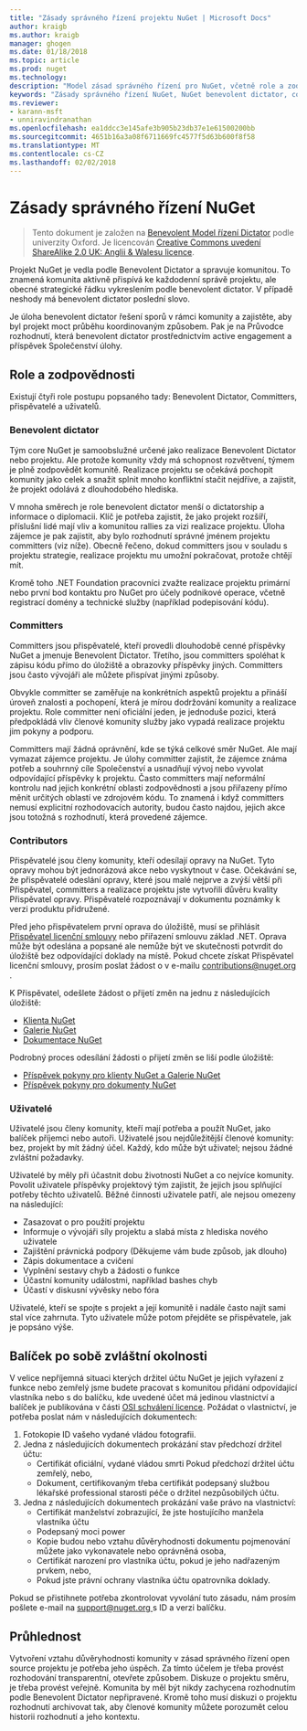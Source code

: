 ```yaml
---
title: "Zásady správného řízení projektu NuGet | Microsoft Docs"
author: kraigb
ms.author: kraigb
manager: ghogen
ms.date: 01/18/2018
ms.topic: article
ms.prod: nuget
ms.technology: 
description: "Model zásad správného řízení pro NuGet, včetně role a zodpovědnosti committers, přispěvatelé a uživatelů."
keywords: "Zásady správného řízení NuGet, NuGet benevolent dictator, committer odpovědnosti, Přispěvatel odpovědnosti, odpovědnosti uživatele"
ms.reviewer:
- karann-msft
- unniravindranathan
ms.openlocfilehash: ea1ddcc3e145afe3b905b23db37e1e61500200bb
ms.sourcegitcommit: 4651b16a3a08f6711669fc4577f5d63b600f8f58
ms.translationtype: MT
ms.contentlocale: cs-CZ
ms.lasthandoff: 02/02/2018
---
```

# <a name="nuget-governance"></a>Zásady správného řízení NuGet

> Tento dokument je založen na [Benevolent Model řízení Dictator](http://www.oss-watch.ac.uk/resources/benevolentdictatorgovernancemodel) podle univerzity Oxford. Je licencován [Creative Commons uvedení ShareAlike 2.0 UK: Anglii & Walesu licence](http://creativecommons.org/licenses/by-sa/2.0/uk/).

Projekt NuGet je vedla podle Benevolent Dictator a spravuje komunitou. To znamená komunita aktivně přispívá ke každodenní správě projektu, ale obecné strategické řádku vykreslením podle benevolent dictator. V případě neshody má benevolent dictator poslední slovo.

Je úloha benevolent dictator řešení sporů v rámci komunity a zajistěte, aby byl projekt moct průběhu koordinovaným způsobem. Pak je na Průvodce rozhodnutí, která benevolent dictator prostřednictvím active engagement a příspěvek Společenství úlohy.

## <a name="roles-and-responsibilities"></a>Role a zodpovědnosti

Existují čtyři role postupu popsaného tady: Benevolent Dictator, Committers, přispěvatelé a uživatelů.

### <a name="benevolent-dictator"></a>Benevolent dictator

Tým core NuGet je samoobslužné určené jako realizace Benevolent Dictator nebo projektu. Ale protože komunity vždy má schopnost rozvětvení, týmem je plně zodpovědět komunitě. Realizace projektu se očekává pochopit komunity jako celek a snažit splnit mnoho konfliktní stačit nejdříve, a zajistit, že projekt odolává z dlouhodobého hlediska.

V mnoha směrech je role benevolent dictator menší o dictatorship a informace o diplomacii. Klíč je potřeba zajistit, že jako projekt rozšíří, příslušní lidé mají vliv a komunitou rallies za vizi realizace projektu. Úloha zájemce je pak zajistit, aby bylo rozhodnutí správné jménem projektu committers (viz níže). Obecně řečeno, dokud committers jsou v souladu s projektu strategie, realizace projektu mu umožní pokračovat, protože chtějí mít.

Kromě toho .NET Foundation pracovníci zvažte realizace projektu primární nebo první bod kontaktu pro NuGet pro účely podnikové operace, včetně registrací domény a technické služby (například podepisování kódu).

### <a name="committers"></a>Committers

Committers jsou přispěvatelé, kteří provedli dlouhodobě cenné příspěvky NuGet a jmenuje Benevolent Dictator. Třetího, jsou committers spoléhat k zápisu kódu přímo do úložiště a obrazovky příspěvky jiných. Committers jsou často vývojáři ale můžete přispívat jinými způsoby.

Obvykle committer se zaměřuje na konkrétních aspektů projektu a přináší úroveň znalosti a pochopení, která je mírou dodržování komunity a realizace projektu. Role committer není oficiální jeden, je jednoduše pozici, která předpokládá vliv členové komunity služby jako vypadá realizace projektu jim pokyny a podporu.

Committers mají žádná oprávnění, kde se týká celkové směr NuGet. Ale mají vymazat zájemce projektu. Je úlohy committer zajistit, že zájemce známa potřeb a souhrnný cíle Společenství a usnadňují vývoj nebo vyvolat odpovídající příspěvky k projektu. Často committers mají neformální kontrolu nad jejich konkrétní oblasti zodpovědnosti a jsou přiřazeny přímo měnit určitých oblastí ve zdrojovém kódu. To znamená i když committers nemusí explicitní rozhodovacích autority, budou často najdou, jejich akce jsou totožná s rozhodnutí, která provedené zájemce.

### <a name="contributors"></a>Contributors

Přispěvatelé jsou členy komunity, kteří odesílají opravy na NuGet. Tyto opravy mohou být jednorázová akce nebo vyskytnout v čase. Očekávání se, že přispěvatelé odeslání opravy, které jsou malé nejprve a zvýší větší při Přispěvatel, committers a realizace projektu jste vytvořili důvěru kvality Přispěvatel opravy. Přispěvatelé rozpoznávají v dokumentu poznámky k verzi produktu přidružené.

Před jeho přispěvatelem první oprava do úložiště, musí se přihlásit [Přispěvatel licenční smlouvy](http://en.wikipedia.org/wiki/Contributor_License_Agreement) nebo přiřazení smlouvu základ .NET. Oprava může být odeslána a popsané ale nemůže být ve skutečnosti potvrdit do úložiště bez odpovídající doklady na místě. Pokud chcete získat Přispěvatel licenční smlouvy, prosím poslat žádost o v e-mailu [ contributions@nuget.org ](mailto:contributions@nuget.org).

K Přispěvatel, odešlete žádost o přijetí změn na jednu z následujících úložiště:

- [Klienta NuGet](https://github.com/NuGet/NuGet.Client)
- [Galerie NuGet](https://github.com/nuget/nugetgallery)
- [Dokumentace NuGet](https://github.com/nuget/nugetdocs)

Podrobný proces odesílání žádosti o přijetí změn se liší podle úložiště:

- [Příspěvek pokyny pro klienty NuGet a Galerie NuGet](https://github.com/NuGet/Home/wiki/Contributing-to-NuGet)
- [Příspěvek pokyny pro dokumenty NuGet](https://github.com/NuGet/NuGetDocs/wiki/Contributing-to-NuGet-Documentation)

### <a name="users"></a>Uživatelé

Uživatelé jsou členy komunity, kteří mají potřeba a použít NuGet, jako balíček příjemci nebo autoři. Uživatelé jsou nejdůležitější členové komunity: bez, projekt by mít žádný účel. Každý, kdo může být uživatel; nejsou žádné zvláštní požadavky.

Uživatelé by měly při účastnit dobu životnosti NuGet a co nejvíce komunity. Povolit uživatele příspěvky projektový tým zajistit, že jejich jsou splňující potřeby těchto uživatelů. Běžné činnosti uživatele patří, ale nejsou omezeny na následující:

- Zasazovat o pro použití projektu
- Informuje o vývojáři síly projektu a slabá místa z hlediska nového uživatele
- Zajištění právnická podpory (Děkujeme vám bude způsob, jak dlouho)
- Zápis dokumentace a cvičení
- Vyplnění sestavy chyb a žádosti o funkce
- Účastní komunity událostmi, například bashes chyb
- Účastí v diskusní vývěsky nebo fóra

Uživatelé, kteří se spojte s projekt a její komunitě i nadále často najít sami stal více zahrnuta. Tyto uživatele může potom přejděte se přispěvatele, jak je popsáno výše.

## <a name="package-succession-under-special-circumstances"></a>Balíček po sobě zvláštní okolnosti

V velice nepříjemná situaci kterých držitel účtu NuGet je jejich vyřazení z funkce nebo zemřelý jsme budete pracovat s komunitou přidání odpovídající vlastníka nebo s do balíčku, kde uvedené účet má jedinou vlastnictví a balíček je publikována v části [OSI schválení licence](https://opensource.org/licenses/alphabetical). Požádat o vlastnictví, je potřeba poslat nám v následujících dokumentech:

1. Fotokopie ID vašeho vydané vládou fotografii.
1. Jedna z následujících dokumentech prokázání stav předchozí držitel účtu: 
    - Certifikát oficiální, vydané vládou smrti Pokud předchozí držitel účtu zemřelý, nebo,
    - Dokument, certifikovaným třeba certifikát podepsaný službou lékařské professional starosti péče o držitel nezpůsobilých účtu.
1. Jedna z následujících dokumentech prokázání vaše právo na vlastnictví: 
    - Certifikát manželství zobrazující, že jste hostujícího manžela vlastníka účtu
    - Podepsaný moci power
    - Kopie budou nebo vztahu důvěryhodnosti dokumentu pojmenování můžete jako vykonavatele nebo oprávněná osoba,
    - Certifikát narození pro vlastníka účtu, pokud je jeho nadřazeným prvkem, nebo,
    - Pokud jste právní ochrany vlastníka účtu opatrovníka doklady.

Pokud se přistihnete potřeba zkontrolovat vyvolání tuto zásadu, nám prosím pošlete e-mail na [ support@nuget.org ](mailto:support@nuget.org) s ID a verzi balíčku.

## <a name="transparency"></a>Průhlednost

Vytvoření vztahu důvěryhodnosti komunity v zásad správného řízení open source projektu je potřeba jeho úspěch. Za tímto účelem je třeba provést rozhodování transparentní, otevřete způsobem. Diskuze o projektu směru, je třeba provést veřejně. Komunita by měl být nikdy zachycena rozhodnutím podle Benevolent Dictator nepřipravené. Kromě toho musí diskuzi o projektu rozhodnutí archivovat tak, aby členové komunity můžete porozumět celou historii rozhodnutí a jeho kontextu.
